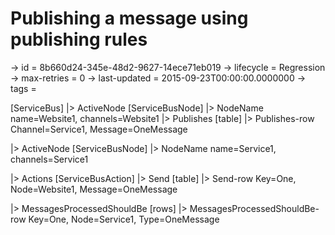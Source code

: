 # Publishing a message using publishing rules

-> id = 8b660d24-345e-48d2-9627-14ece71eb019
-> lifecycle = Regression
-> max-retries = 0
-> last-updated = 2015-09-23T00:00:00.0000000
-> tags = 

[ServiceBus]
|> ActiveNode
    [ServiceBusNode]
    |> NodeName name=Website1, channels=Website1
    |> Publishes
        [table]
        |> Publishes-row Channel=Service1, Message=OneMessage


|> ActiveNode
    [ServiceBusNode]
    |> NodeName name=Service1, channels=Service1

|> Actions
    [ServiceBusAction]
    |> Send
        [table]
        |> Send-row Key=One, Node=Website1, Message=OneMessage


|> MessagesProcessedShouldBe
    [rows]
    |> MessagesProcessedShouldBe-row Key=One, Node=Service1, Type=OneMessage

~~~
